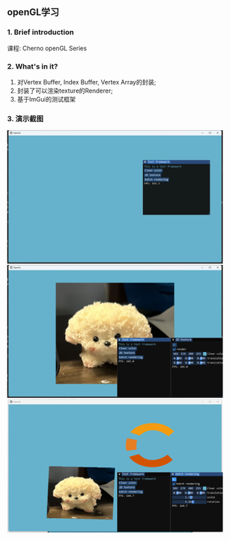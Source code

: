 ## openGL学习

### 1. Brief introduction

课程: Cherno openGL Series

### 2. What's in it?

1. 对Vertex Buffer, Index Buffer, Vertex Array的封装;
2. 封装了可以渲染texture的Renderer;
3. 基于ImGui的测试框架

### 3. 演示截图

<img src="https://raw.githubusercontent.com/lxcug/imgs/main/imgsimage-20230108213619942.png" style="zoom:50%;" />

<img src="https://raw.githubusercontent.com/lxcug/imgs/main/imgsimage-20230108214008376.png" style="zoom:50%;" />

<img src="https://raw.githubusercontent.com/lxcug/imgs/main/imgsimage-20230108214033850.png" style="zoom:50%;" />